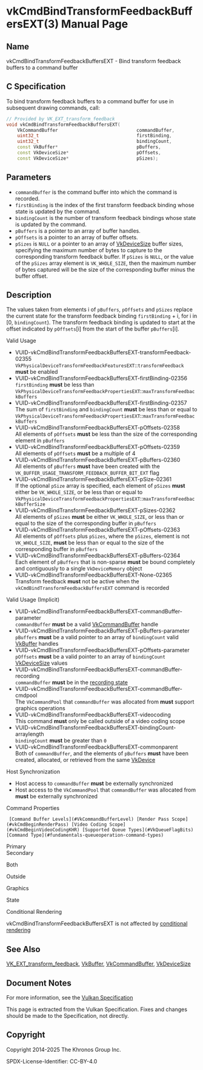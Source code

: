 # vkCmdBindTransformFeedbackBuffersEXT(3) Manual Page

## Name

vkCmdBindTransformFeedbackBuffersEXT - Bind transform feedback buffers to a command buffer



## [](#_c_specification)C Specification

To bind transform feedback buffers to a command buffer for use in subsequent drawing commands, call:

```c++
// Provided by VK_EXT_transform_feedback
void vkCmdBindTransformFeedbackBuffersEXT(
    VkCommandBuffer                             commandBuffer,
    uint32_t                                    firstBinding,
    uint32_t                                    bindingCount,
    const VkBuffer*                             pBuffers,
    const VkDeviceSize*                         pOffsets,
    const VkDeviceSize*                         pSizes);
```

## [](#_parameters)Parameters

- `commandBuffer` is the command buffer into which the command is recorded.
- `firstBinding` is the index of the first transform feedback binding whose state is updated by the command.
- `bindingCount` is the number of transform feedback bindings whose state is updated by the command.
- `pBuffers` is a pointer to an array of buffer handles.
- `pOffsets` is a pointer to an array of buffer offsets.
- `pSizes` is `NULL` or a pointer to an array of [VkDeviceSize](https://registry.khronos.org/vulkan/specs/latest/man/html/VkDeviceSize.html) buffer sizes, specifying the maximum number of bytes to capture to the corresponding transform feedback buffer. If `pSizes` is `NULL`, or the value of the `pSizes` array element is `VK_WHOLE_SIZE`, then the maximum number of bytes captured will be the size of the corresponding buffer minus the buffer offset.

## [](#_description)Description

The values taken from elements i of `pBuffers`, `pOffsets` and `pSizes` replace the current state for the transform feedback binding `firstBinding` + i, for i in \[0, `bindingCount`). The transform feedback binding is updated to start at the offset indicated by `pOffsets`\[i] from the start of the buffer `pBuffers`\[i].

Valid Usage

- [](#VUID-vkCmdBindTransformFeedbackBuffersEXT-transformFeedback-02355)VUID-vkCmdBindTransformFeedbackBuffersEXT-transformFeedback-02355  
  `VkPhysicalDeviceTransformFeedbackFeaturesEXT`::`transformFeedback` **must** be enabled
- [](#VUID-vkCmdBindTransformFeedbackBuffersEXT-firstBinding-02356)VUID-vkCmdBindTransformFeedbackBuffersEXT-firstBinding-02356  
  `firstBinding` **must** be less than `VkPhysicalDeviceTransformFeedbackPropertiesEXT`::`maxTransformFeedbackBuffers`
- [](#VUID-vkCmdBindTransformFeedbackBuffersEXT-firstBinding-02357)VUID-vkCmdBindTransformFeedbackBuffersEXT-firstBinding-02357  
  The sum of `firstBinding` and `bindingCount` **must** be less than or equal to `VkPhysicalDeviceTransformFeedbackPropertiesEXT`::`maxTransformFeedbackBuffers`
- [](#VUID-vkCmdBindTransformFeedbackBuffersEXT-pOffsets-02358)VUID-vkCmdBindTransformFeedbackBuffersEXT-pOffsets-02358  
  All elements of `pOffsets` **must** be less than the size of the corresponding element in `pBuffers`
- [](#VUID-vkCmdBindTransformFeedbackBuffersEXT-pOffsets-02359)VUID-vkCmdBindTransformFeedbackBuffersEXT-pOffsets-02359  
  All elements of `pOffsets` **must** be a multiple of 4
- [](#VUID-vkCmdBindTransformFeedbackBuffersEXT-pBuffers-02360)VUID-vkCmdBindTransformFeedbackBuffersEXT-pBuffers-02360  
  All elements of `pBuffers` **must** have been created with the `VK_BUFFER_USAGE_TRANSFORM_FEEDBACK_BUFFER_BIT_EXT` flag
- [](#VUID-vkCmdBindTransformFeedbackBuffersEXT-pSize-02361)VUID-vkCmdBindTransformFeedbackBuffersEXT-pSize-02361  
  If the optional `pSize` array is specified, each element of `pSizes` **must** either be `VK_WHOLE_SIZE`, or be less than or equal to `VkPhysicalDeviceTransformFeedbackPropertiesEXT`::`maxTransformFeedbackBufferSize`
- [](#VUID-vkCmdBindTransformFeedbackBuffersEXT-pSizes-02362)VUID-vkCmdBindTransformFeedbackBuffersEXT-pSizes-02362  
  All elements of `pSizes` **must** be either `VK_WHOLE_SIZE`, or less than or equal to the size of the corresponding buffer in `pBuffers`
- [](#VUID-vkCmdBindTransformFeedbackBuffersEXT-pOffsets-02363)VUID-vkCmdBindTransformFeedbackBuffersEXT-pOffsets-02363  
  All elements of `pOffsets` plus `pSizes`, where the `pSizes`, element is not `VK_WHOLE_SIZE`, **must** be less than or equal to the size of the corresponding buffer in `pBuffers`
- [](#VUID-vkCmdBindTransformFeedbackBuffersEXT-pBuffers-02364)VUID-vkCmdBindTransformFeedbackBuffersEXT-pBuffers-02364  
  Each element of `pBuffers` that is non-sparse **must** be bound completely and contiguously to a single `VkDeviceMemory` object
- [](#VUID-vkCmdBindTransformFeedbackBuffersEXT-None-02365)VUID-vkCmdBindTransformFeedbackBuffersEXT-None-02365  
  Transform feedback **must** not be active when the `vkCmdBindTransformFeedbackBuffersEXT` command is recorded

Valid Usage (Implicit)

- [](#VUID-vkCmdBindTransformFeedbackBuffersEXT-commandBuffer-parameter)VUID-vkCmdBindTransformFeedbackBuffersEXT-commandBuffer-parameter  
  `commandBuffer` **must** be a valid [VkCommandBuffer](https://registry.khronos.org/vulkan/specs/latest/man/html/VkCommandBuffer.html) handle
- [](#VUID-vkCmdBindTransformFeedbackBuffersEXT-pBuffers-parameter)VUID-vkCmdBindTransformFeedbackBuffersEXT-pBuffers-parameter  
  `pBuffers` **must** be a valid pointer to an array of `bindingCount` valid [VkBuffer](https://registry.khronos.org/vulkan/specs/latest/man/html/VkBuffer.html) handles
- [](#VUID-vkCmdBindTransformFeedbackBuffersEXT-pOffsets-parameter)VUID-vkCmdBindTransformFeedbackBuffersEXT-pOffsets-parameter  
  `pOffsets` **must** be a valid pointer to an array of `bindingCount` [VkDeviceSize](https://registry.khronos.org/vulkan/specs/latest/man/html/VkDeviceSize.html) values
- [](#VUID-vkCmdBindTransformFeedbackBuffersEXT-commandBuffer-recording)VUID-vkCmdBindTransformFeedbackBuffersEXT-commandBuffer-recording  
  `commandBuffer` **must** be in the [recording state](#commandbuffers-lifecycle)
- [](#VUID-vkCmdBindTransformFeedbackBuffersEXT-commandBuffer-cmdpool)VUID-vkCmdBindTransformFeedbackBuffersEXT-commandBuffer-cmdpool  
  The `VkCommandPool` that `commandBuffer` was allocated from **must** support graphics operations
- [](#VUID-vkCmdBindTransformFeedbackBuffersEXT-videocoding)VUID-vkCmdBindTransformFeedbackBuffersEXT-videocoding  
  This command **must** only be called outside of a video coding scope
- [](#VUID-vkCmdBindTransformFeedbackBuffersEXT-bindingCount-arraylength)VUID-vkCmdBindTransformFeedbackBuffersEXT-bindingCount-arraylength  
  `bindingCount` **must** be greater than `0`
- [](#VUID-vkCmdBindTransformFeedbackBuffersEXT-commonparent)VUID-vkCmdBindTransformFeedbackBuffersEXT-commonparent  
  Both of `commandBuffer`, and the elements of `pBuffers` **must** have been created, allocated, or retrieved from the same [VkDevice](https://registry.khronos.org/vulkan/specs/latest/man/html/VkDevice.html)

Host Synchronization

- Host access to `commandBuffer` **must** be externally synchronized
- Host access to the `VkCommandPool` that `commandBuffer` was allocated from **must** be externally synchronized

Command Properties

     [Command Buffer Levels](#VkCommandBufferLevel) [Render Pass Scope](#vkCmdBeginRenderPass) [Video Coding Scope](#vkCmdBeginVideoCodingKHR) [Supported Queue Types](#VkQueueFlagBits) [Command Type](#fundamentals-queueoperation-command-types)

Primary  
Secondary

Both

Outside

Graphics

State

Conditional Rendering

vkCmdBindTransformFeedbackBuffersEXT is not affected by [conditional rendering](#drawing-conditional-rendering)

## [](#_see_also)See Also

[VK\_EXT\_transform\_feedback](https://registry.khronos.org/vulkan/specs/latest/man/html/VK_EXT_transform_feedback.html), [VkBuffer](https://registry.khronos.org/vulkan/specs/latest/man/html/VkBuffer.html), [VkCommandBuffer](https://registry.khronos.org/vulkan/specs/latest/man/html/VkCommandBuffer.html), [VkDeviceSize](https://registry.khronos.org/vulkan/specs/latest/man/html/VkDeviceSize.html)

## [](#_document_notes)Document Notes

For more information, see the [Vulkan Specification](https://registry.khronos.org/vulkan/specs/latest/html/vkspec.html#vkCmdBindTransformFeedbackBuffersEXT)

This page is extracted from the Vulkan Specification. Fixes and changes should be made to the Specification, not directly.

## [](#_copyright)Copyright

Copyright 2014-2025 The Khronos Group Inc.

SPDX-License-Identifier: CC-BY-4.0